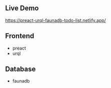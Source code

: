 ## Live Demo
https://preact-urql-faunadb-todo-list.netlify.app/

## Frontend
- preact
- urql

## Database
- faunadb